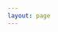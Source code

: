 ```yaml
---
layout: page
---
```


<script setup>
import {
  VPTeamPage,
  VPTeamPageTitle,
  VPTeamMembers
} from 'vitepress/theme'

const members = [
  {
    avatar: 'https://www.github.com/TalexDreamSoul.png',
    name: 'TalexDreamSoul',
    title: 'Creator',
    links: [
      { icon: 'github', link: 'https://github.com/TalexDreamSoul' }
    ]
  }
]
</script>

<VPTeamPage>
  <VPTeamPageTitle>
    <template #title>
      Our Team
    </template>
    <template #lead>
      The development of TalexTouch is guided by the first-class team, thanks goes to these wonderful people.
    </template>
  </VPTeamPageTitle>
  <VPTeamMembers
    :members="members"
  />
</VPTeamPage>
